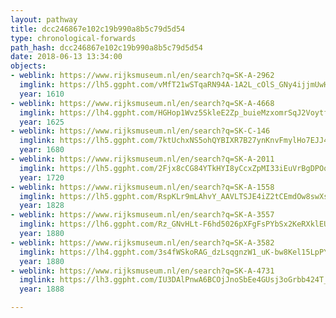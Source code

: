 ```yaml
---
layout: pathway
title: dcc246867e102c19b990a8b5c79d5d54
type: chronological-forwards
path_hash: dcc246867e102c19b990a8b5c79d5d54
date: 2018-06-13 13:34:00
objects:
- weblink: https://www.rijksmuseum.nl/en/search?q=SK-A-2962
  imglink: https://lh5.ggpht.com/vMfT21wSTqaRN94A-1A2L_cOlS_GNy4ijjmUwH-C8EtIz-rh2-U4i_mLMCoxqWcLVIRJUoFyk95EgQ_DkSHT7HJsyQ=s200
  year: 1610
- weblink: https://www.rijksmuseum.nl/en/search?q=SK-A-4668
  imglink: https://lh4.ggpht.com/HGHop1Wvz5SkleE2Zp_buieMzxomrSqJ2VoytfVk8VRiXLjqjanPFZINwI27FjJYlDe0-gvTH-Qz8QQFdlwrpjn3mDfU=s200
  year: 1625
- weblink: https://www.rijksmuseum.nl/en/search?q=SK-C-146
  imglink: https://lh5.ggpht.com/7ktUchxNS5ohQYBIXR7B27ynKnvFmylHo7EJJ4XB_OgiDLQSSz2LqfLzIM2zYBM8STPC1McsyMt1wtESM0L2R7C_ww=s200
  year: 1680
- weblink: https://www.rijksmuseum.nl/en/search?q=SK-A-2011
  imglink: https://lh5.ggpht.com/2Fjx8cCG84YTkHYI8yCcxZpMI33iEuVrBgDPOq4hLygxwzeTygJhqu5x5jkkq6pXR6EmokUeUz7RAenJVo2bHJr2aAs=s200
  year: 1720
- weblink: https://www.rijksmuseum.nl/en/search?q=SK-A-1558
  imglink: https://lh5.ggpht.com/RspKLr9mLAhvY_AAVLTSJE4iZ2tCEmdOw8swXs2MdQyJ2yV4887SO5x3cw-2AWXwmVFHkbiIaaaqInEsOCEvkoS3kok=s200
  year: 1828
- weblink: https://www.rijksmuseum.nl/en/search?q=SK-A-3557
  imglink: https://lh6.ggpht.com/Rz_GNvHLt-F6hd5026pXFgFsPYbSx2KeRXklEUkMlZLrtO6kjanF7KXC-Otef6Bp47NQdwMztBA5MfUSmTUP0Gz9P6w=s200
  year: 1880
- weblink: https://www.rijksmuseum.nl/en/search?q=SK-A-3582
  imglink: https://lh4.ggpht.com/3s4fWSkoRAG_dzLsqgnzW1_uK-bw8Kel15LpPYZ1-NhIFuNts5DxESVMYnC9S-LIEhXlJx4nMQMhwslZQTXD66JbwRc=s200
  year: 1880
- weblink: https://www.rijksmuseum.nl/en/search?q=SK-A-4731
  imglink: https://lh3.ggpht.com/IU3DAlPnwA6BCOjJnoSbEe4GUsj3oGrbb424T_YnYkbgFA8SbIEdvPrwvaXeMcXnr0h2Wgsfp3JVyAwhagdSOEcCXqDT=s200
  year: 1888

---
```

